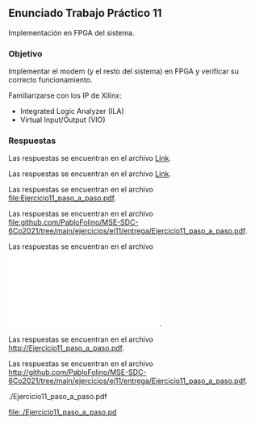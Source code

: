 ## Enunciado Trabajo Práctico 11

Implementación en FPGA del sistema.


### Objetivo

Implementar el modem (y el resto del sistema) en FPGA y verificar su
correcto funcionamiento.

Familiarizarse con los IP de Xilinx:
- Integrated Logic Analyzer (ILA)
- Virtual Input/Output (VIO)


### Respuestas

Las respuestas se encuentran en el archivo  [Link](file:///Ejercicio11_paso_a_paso.pdf).

Las respuestas se encuentran en el archivo  [Link](file:./Ejercicio11_paso_a_paso.pdf).

Las respuestas se encuentran en el archivo  <file:Ejercicio11_paso_a_paso.pdf>.

Las respuestas se encuentran en el archivo  <file:github.com/PabloFolino/MSE-SDC-6Co2021/tree/main/ejercicios/ej11/entrega/Ejercicio11_paso_a_paso.pdf>.

Las respuestas se encuentran en el archivo  ![Link](file:Ejercicio11_paso_a_paso.pdf).

Las respuestas se encuentran en el archivo  <http://Ejercicio11_paso_a_paso.pdf>.

Las respuestas se encuentran en el archivo  <http://github.com/PabloFolino/MSE-SDC-6Co2021/tree/main/ejercicios/ej11/entrega/Ejercicio11_paso_a_paso.pdf>.

./Ejercicio11_paso_a_paso.pdf

<file:./Ejercicio11_paso_a_paso.pd>
